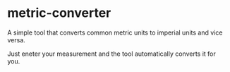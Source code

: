 # metric-converter
A simple tool that converts common metric units to imperial units and vice versa.

Just eneter your measurement and the tool automatically converts it for you.
